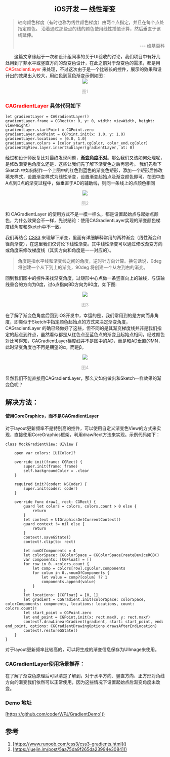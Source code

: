 ## <center>iOS开发 — 线性渐变
>轴向颜色梯度（有时也称为线性颜色梯度）由两个点指定，并且在每个点处指定颜色。 沿着通过那些点的线的颜色使用线性插值计算，然后垂直于该线延伸。
><p align="right">--- 维基百科</p> 

<div style="text-indent: 2em;">这篇文章缘起于一次和设计组同事的关于UI验收的讨论，我们项目中有好几处用到了非水平或竖直方向的渐变色设计，在此之前对于渐变色的需求，都是用 <font color=#FF0000>CAGradientLayer</font> 来处理，不过这次由于是一个比较长的控件，展示的效果和设计出的效果出入较大，用红色到蓝色渐变示例如图：</div>
<div align=center>
    <img src="https://upload-images.jianshu.io/upload_images/14229668-2278c59e8e77c29e.jpg?imageMogr2/auto-orient/strip%7CimageView2/2/w/500">
    <p align='center'><font color=' #A9A9A9'>图1</font></p>
</div>

### <font color=#FF0000>CAGradientLayer</font> 具体代码如下

```
let gradientLayer = CAGradientLayer()
gradientLayer.frame = CGRect(x: 0, y: 0, width: viewWidth, height: viewHeight)
gradientLayer.startPoint = CGPoint.zero
gradientLayer.endPoint = CGPoint.init(x: 1.0, y: 1.0)
gradientLayer.locations = [0.0, 1.0]
gradientLayer.colors = [color_start.cgColor, color_end.cgColor]
gradientBgView.layer.insertSublayer(gradientLayer, at: 0)
```
经过和设计师反复比对最终发现问题，<u>**渐变角度不对**</u>。那么我们又该如何处理呢，是修改渐变色角度么还是，这些让我们先了解下渐变色之后再思考。
我们先看下 Sketch 中如何制作一个上图中的红色到蓝色的渐变色矩形，添加一个矩形后修改填充样式，设置渐变样式为线性渐变，设置渐变起始点及渐变颜色即可。在图中由A点到D点的渐变过程中，做垂直于AD的辅助线，则同一条线上的点颜色相同

 <div align=center>
    <img src="https://upload-images.jianshu.io/upload_images/14229668-dd691f31290abc07.jpg?imageMogr2/auto-orient/strip%7CimageView2/2/w/520">
    <p align='center'><font color=' #A9A9A9'>图2</font></p>
</div>
和 CAGradientLayer 的使用方式不是一模一样么，都是设置起始点与起始点颜色，为什么效果会不一样，先说结论：使用CAGradientLayer实现的渐变颜色梯度线角度和Sketch中不一致。

我们再结合 [CSS3](https://www.runoob.com/css3/css3-gradients.html) 来理解下渐变，里面有详细解释常用的两种渐变（线性渐变和径向渐变），在这里我们仅讨论下线性渐变。其中线性渐变可以通过修改渐变方向或角度来修改梯度线（其实方向和角度是一一对应的）。
>角度是指水平线和渐变线之间的角度，逆时针方向计算。换句话说，0deg 将创建一个从下到上的渐变，90deg 将创建一个从左到右的渐变。

回到我们图中的控件来找渐变角度，过矩形中心点做一条竖直向上的轴线，与该轴线重合的方向为0度，过o点指向BD方向为90度，如下图:
<div align=center>
    <img src="https://user-gold-cdn.xitu.io/2018/3/13/1621e27b8a2df26a?imageslim">
    <p align='center'><font color=' #A9A9A9'>图3</font></p>
</div>

在了解了渐变色角度后回到iOS开发中，幸运的是，我们常用到的是方向而非角度，即类似于Sketch中指定颜色起始点的方式来决定渐变角度，CAGradientLayer 的确已经做好了这些，但不同的是其渐变梯度线并非是我们指定的起点到终点，虽然看似都是从红色点至蓝色点的渐变且起始点相同，经过颜色对比可得知，CAGradientLayer梯度线并不是图中的AD，而是和AD垂直的MN，此时渐变角度也不再是期望的α，而是β。

<div align=center>
    <img src="https://upload-images.jianshu.io/upload_images/14229668-8138516e89704d0c.jpg?imageMogr2/auto-orient/strip%7CimageView2/2/w/700">
    <p align='center'><font color=' #A9A9A9'>图4</font></p>
</div>

显然我们不能直接用CAGradientLayer，那么又如何做出和Sketch一样效果的渐变色呢？
## 解决方法：
####  使用CoreGraphics，而不是CAGradientLayer
对于layout更新频率不是特别高的控件，可以使用自定义渐变色View的方式来实现，直接使用CoreGraphics框架，利用drawRect方法来实现。示例代码如下：

```
class MockGradientView: UIView {

    open var colors: [UIColor]?
    
    override init(frame: CGRect) {
        super.init(frame: frame)
        self.backgroundColor = .clear
    }
    
    required init?(coder: NSCoder) {
        super.init(coder: coder)
    }
    
    override func draw(_ rect: CGRect) {
        guard let colors = colors, colors.count > 0 else {
            return
        }
        let context = UIGraphicsGetCurrentContext()
        guard context != nil else {
            return
        }
        context!.saveGState()
        context!.clip(to: rect)
        
        let numOfComponents = 4
        let colorSpace: CGColorSpace = CGColorSpaceCreateDeviceRGB()
        var components: [CGFloat] = []
        for row in 0..<colors.count {
            let comp = colors[row].cgColor.components
            for colum in 0..<numOfComponents {
                let value = comp?[colum] ?? 1
                components.append(value)
            }
        }
        let locations: [CGFloat] = [0, 1]
        let gradient = CGGradient.init(colorSpace: colorSpace, colorComponents: components, locations: locations, count: colors.count)!
        let start_point = CGPoint.zero
        let end_point = CGPoint.init(x: rect.maxX, y: rect.maxY)
        context!.drawLinearGradient(gradient, start: start_point, end: end_point, options: CGGradientDrawingOptions.drawsAfterEndLocation)
        context!.restoreGState()
    }
}

```
对于layout更新频率比较高的，可以将生成的渐变信息保存为UIImage来使用。
### CAGradientLayer使用场景推荐：
在了解了渐变色原理后可以清楚了解到，对于水平方向、竖直方向、正方形对角线方向的渐变我们依然可以正常使用，因为这些情况下设置起始点后渐变角度未改变。

### Demo 地址
[https://github.com/coderWPJ/GradientDemo]()

## 参考
1. [https://www.runoob.com/css3/css3-gradients.html]()
2. [https://juejin.im/post/5aa75da9f265da23994e3084]()
